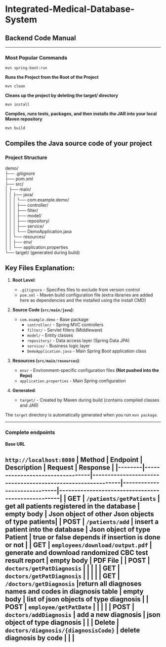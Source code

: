 # Integrated-Medical-Database-System
## Backend Code Manual
---
### Most Popular Commands

```ssh
mvn spring-boot:run
```
**Runs the Project from the Root of the Project**
```ssh
mvn clean
```
**Cleans up the project by deleting the target/ directory**
```ssh
mvn install
```
**Compiles, runs tests, packages, and then installs the JAR into your local Maven repository**
```ssh
mvn build
```
**Compiles the Java source code of your project**
---
### Project Structure

demo/  
├── .gitignore  
├── pom.xml  
├── src/  
│ ├── main/  
│ │ ├── java/  
│ │ │ └── com.example.demo/  
│ │ │ ├── controller/  
│ │ │ ├── filter/  
│ │ │ ├── model/  
│ │ │ ├── repository/  
│ │ │ ├── service/  
│ │ │ └── DemoApplication.java  
│ │ └── resources/  
│ │ ├── env/  
│ │ └── application.properties  
└── target/ (generated during build)  


## Key Files Explanation:

1. **Root Level**:
   - `.gitignore` - Specifies files to exclude from version control
   - `pom.xml` - Maven build configuration file (extra libraries are added here as dependencies and the installed using the install CMD) 

2. **Source Code (`src/main/java`)**:
   - `com.example.demo` - Base package
     - `controller/` - Spring MVC controllers
     - `filter/` - Servlet filters (Middleware)
     - `model/` - Entity classes
     - `repository/` - Data access layer (Spring Data JPA)
     - `service/` - Business logic layer
     - `DemoApplication.java` - Main Spring Boot application class

3. **Resources (`src/main/resources`)**:
   - `env/` - Environment-specific configuration files **(Not pushed into the Repo)**
   - `application.properties` - Main Spring configuration

4. **Generated**:
   - `target/` - Created by Maven during build (contains compiled classes and JAR)

The `target` directory is automatically generated when you run `mvn package`.

---
### Complete endpoints
#### Base URL
`http://localhost:8080`
| Method | Endpoint                        | Description                                                | Request                     | Response                                          |
|--------|---------------------------------|------------------------------------------------------------|-----------------------------|---------------------------------------------------|
| GET    | `/patients/getPatients`         | get all patients registered in the database                | empty body                  | Json object of other Json objects of type patients|
| POST   | `/patients/add`                 | insert a patient into the database                         | Json object of type Patient | true or false depends if insertion is done or not |
| GET    | `employees/download/output.pdf` | generate and download randomized CBC test result report    | empty body                  | PDF File                                          |
| POST   | `doctors/getPatDiagnosis`       |                                                            |                             |                                                   |
| GET    | `doctors/getPatDiagnosis`       |                                                            |                             |                                                   |
| GET    | `/doctors/getDiagnosis`         |return all diagnoses names and codes in diagnosis table                                                            |   empty body                          |  list of json objects of type diagnosis                                                 |
| POST   | `employee/getPatDate`           |                                                            |                             |                                                   |
| POST   | `doctors/addDiagnosis`           |   add a new diagnosis                                                         |   json object of type diagnosis                          |                                                   |
| Delete   | `doctors/diagnosis/{diagnosisCode}`           |    delete diagnosis by code                                                        |                             |                                                   |
 ---



